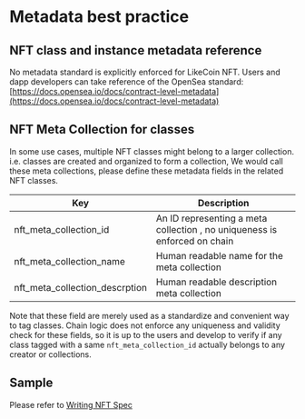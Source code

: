 # Metadata best practice

## NFT class and instance metadata reference

No metadata standard is explicitly enforced for LikeCoin NFT. Users and dapp developers can take reference of the OpenSea standard: [https://docs.opensea.io/docs/contract-level-metadata](https://docs.opensea.io/docs/contract-level-metadata)

## NFT Meta Collection for classes

In some use cases, multiple NFT classes might belong to a larger collection. i.e. classes are created and organized to form a collection, We would call these meta collections, please define these metadata fields in the related NFT classes.

| Key                               | Description                                                               |
| --------------------------------- | ------------------------------------------------------------------------- |
| nft\_meta\_collection\_id         | An ID representing a meta collection , no uniqueness is enforced on chain |
| nft\_meta\_collection\_name       | Human readable name for the meta collection                               |
| nft\_meta\_collection\_descrption | Human readable description meta collection                                |

Note that these field are merely used as a standardize and convenient way to tag classes. Chain logic does not enforce any uniqueness and validity check for these fields, so it is up to the users and develop to verify if any class tagged with a same `nft_meta_collection_id` actually belongs to any creator or collections.

## Sample

Please refer to [Writing NFT Spec](writing-nft.md)
